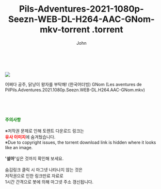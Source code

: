 ﻿---
layout: post
title:  "                   Pils-Adventures-2021-1080p-Seezn-WEB-DL-H264-AAC-GNom-mkv-torrent                .torrent"
author: John
categories: [ 영화 ]
tags: [  ]
image: https://torrentrj59.com/uploadfile/full/7e733b16e44f8cb32c9fe0ecf2fcbed873869dc9.jpg 
description: "                   Pils-Adventures-2021-1080p-Seezn-WEB-DL-H264-AAC-GNom-mkv-torrent                 torrent 정보 공유"
toc: true
toc_sticky: true
---

<br>
<p><img src="https://torrentrj59.com/uploadfile/full/7e733b16e44f8cb32c9fe0ecf2fcbed873869dc9.jpg"/></p>
 어쩌다 공주, 닭냥이 왕자를 부탁해! (한국어더빙) GNom (Les aventures de PilPils.Adventures.2021.1080p.Seezn.WEB-DL.H264.AAC-GNom.mkv)    
    
<br><br><br>
<p data-ke-size="size16"><b><span style="color: green;">주의사항</span></b><br /><br />※저작권 문제로 인해 토렌트 다운로드 링크는<br /><b><span style="color: red;">유사 이미지</span></b>에 숨겨뒀습니다.<br />※Due to copyright issues, the torrent download link is hidden where it looks like an image.<br /><br /><b>'설마'</b>싶은 것까지 확인해 보세요.<br /><br />숨김링크 클릭 시 마그넷 나타나지 않는 것은<br />저작권으로 인한 링크만료 자료로<br />1시간 간격으로 봇에 의해 마그넷 주소 갱신됩니다.</p>
